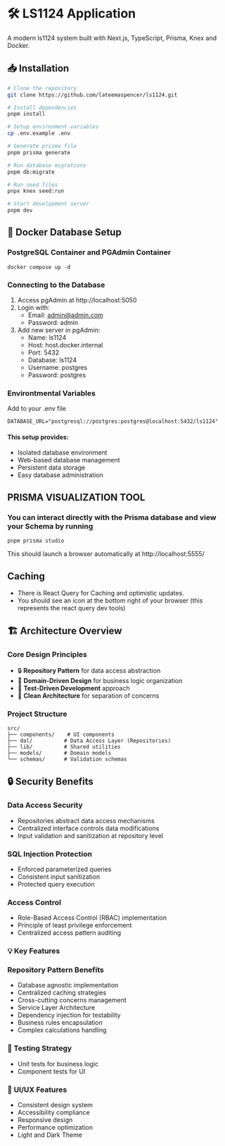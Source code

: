 # 🛠️ LS1124 Application

A modern ls1124 system built with Next.js, TypeScript, Prisma, Knex and Docker.

## 📥 Installation

```bash
# Clone the repository
git clone https://github.com/lateemaspencer/ls1124.git

# Install dependencies
pnpm install

# Setup environment variables
cp .env.example .env

# Generate prisma file
pnpm prisma generate

# Run database migrations
pnpm db:migrate

# Run seed files
pnpx knex seed:run

# Start development server
pnpm dev
```

## 🐳 Docker Database Setup

### PostgreSQL Container and PGAdmin Container

```
docker compose up -d
```

### Connecting to the Database

1. Access pgAdmin at http://localhost:5050
2. Login with:
   - Email: admin@admin.com
   - Password: admin
3. Add new server in pgAdmin:
   - Name: ls1124
   - Host: host.docker.internal
   - Port: 5432
   - Database: ls1124
   - Username: postgres
   - Password: postgres

### Environtmental Variables

Add to your .env file

```
DATABASE_URL="postgresql://postgres:postgres@localhost:5432/ls1124"
```

#### This setup provides:

- Isolated database environment
- Web-based database management
- Persistent data storage
- Easy database administration

## PRISMA VISUALIZATION TOOL

### You can interact directly with the Prisma database and view your Schema by running

```
pnpm prisma studio
```

This should launch a browser automatically at
http://localhost:5555/

## Caching

- There is React Query for Caching and optimistic updates.
- You should see an icon at the bottom right of your browser (this represents the react query dev tools)

## 🏗️ Architecture Overview

### Core Design Principles

- 🔒 **Repository Pattern** for data access abstraction
- 🎯 **Domain-Driven Design** for business logic organization
- 🧪 **Test-Driven Development** approach
- 🔄 **Clean Architecture** for separation of concerns

### Project Structure

```
src/
├── components/    # UI components
├── dal/          # Data Access Layer (Repositories)
├── lib/          # Shared utilities
├── models/       # Domain models
└── schemas/      # Validation schemas
```

## 🔒 Security Benefits

### Data Access Security

- Repositories abstract data access mechanisms
- Centralized interface controls data modifications
- Input validation and sanitization at repository level

### SQL Injection Protection

- Enforced parameterized queries
- Consistent input sanitization
- Protected query execution

### Access Control

- Role-Based Access Control (RBAC) implementation
- Principle of least privilege enforcement
- Centralized access pattern auditing

### 💡 Key Features

### Repository Pattern Benefits

- Database agnostic implementation
- Centralized caching strategies
- Cross-cutting concerns management
- Service Layer Architecture
- Dependency injection for testability
- Business rules encapsulation
- Complex calculations handling

### 🧪 Testing Strategy

- Unit tests for business logic
- Component tests for UI

### 📱 UI/UX Features

- Consistent design system
- Accessibility compliance
- Responsive design
- Performance optimization
- Light and Dark Theme

